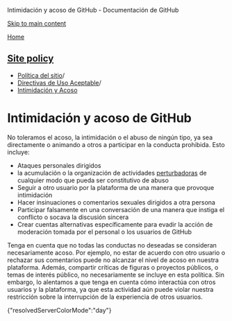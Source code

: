 Intimidación y acoso de GitHub - Documentación de GitHub

[Skip to main content](#main-content)

[Home](/es)

[Site policy](/es/site-policy)
----------

* [Política del sitio](/es/site-policy)/
* [Directivas de Uso Aceptable](/es/site-policy/acceptable-use-policies)/
* [Intimidación y Acoso](/es/site-policy/acceptable-use-policies/github-bullying-and-harassment)

Intimidación y acoso de GitHub
==========

No toleramos el acoso, la intimidación o el abuso de ningún tipo, ya sea directamente o animando a otros a participar en la conducta prohibida. Esto incluye:

* Ataques personales dirigidos
* la acumulación o la organización de actividades [perturbadoras](/es/site-policy/acceptable-use-policies/github-disrupting-the-experience-of-other-users) de cualquier modo que pueda ser constitutivo de abuso
* Seguir a otro usuario por la plataforma de una manera que provoque intimidación
* Hacer insinuaciones o comentarios sexuales dirigidos a otra persona
* Participar falsamente en una conversación de una manera que instiga el conflicto o socava la discusión sincera
* Crear cuentas alternativas específicamente para evadir la acción de moderación tomada por el personal o los usuarios de GitHub

Tenga en cuenta que no todas las conductas no deseadas se consideran necesariamente acoso. Por ejemplo, no estar de acuerdo con otro usuario o rechazar sus comentarios puede no alcanzar el nivel de acoso en nuestra plataforma. Además, compartir críticas de figuras o proyectos públicos, o temas de interés público, no necesariamente se incluye en esta política. Sin embargo, lo alentamos a que tenga en cuenta cómo interactúa con otros usuarios y la plataforma, ya que esta actividad aún puede violar nuestra restricción sobre la interrupción de la experiencia de otros usuarios.

{"resolvedServerColorMode":"day"}
